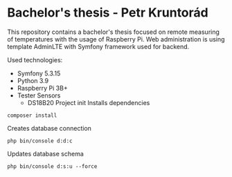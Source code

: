 # Bachelor's thesis - Petr Kruntorád

This repository contains a bachelor's thesis focused on remote measuring of temperatures with the usage of Raspberry Pi. Web administration is using template AdminLTE with Symfony framework used for backend.

Used technologies:
- Symfony 5.3.15
- Python 3.9
- Raspberry Pi 3B+
- Tester Sensors 
  - DS18B20
Project init
Installs dependencies
```
composer install
```
Creates database connection
```
php bin/console d:d:c
```
Updates database schema
```
php bin/console d:s:u --force
```
